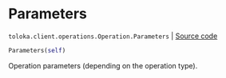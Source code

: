 # Parameters
`toloka.client.operations.Operation.Parameters` | [Source code](https://github.com/Toloka/toloka-kit/blob/v1.1.0.post1/src/client/operations.py#L89)

```python
Parameters(self)
```

Operation parameters (depending on the operation type).

